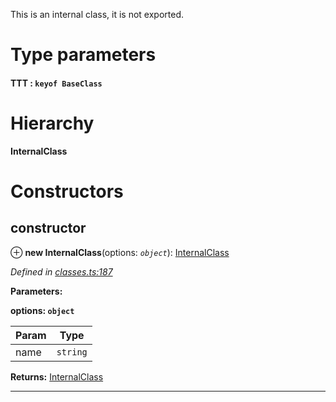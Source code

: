 

This is an internal class, it is not exported.

# Type parameters
#### TTT :  `keyof BaseClass`
# Hierarchy

**InternalClass**

# Constructors

<a id="constructor"></a>

##  constructor

⊕ **new InternalClass**(options: *`object`*): [InternalClass](_classes_.internalclass.md)

*Defined in [classes.ts:187](https://github.com/tgreyuk/typedoc-plugin-markdown/blob/master/test/src/classes.ts#L187)*

**Parameters:**

**options: `object`**

| Param | Type |
| ------ | ------ |
| name | `string` |

**Returns:** [InternalClass](_classes_.internalclass.md)

___

